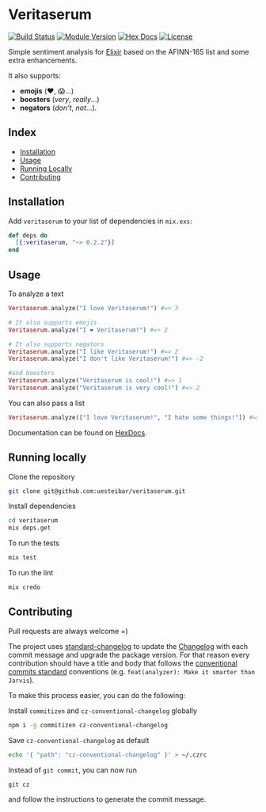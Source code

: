 # Veritaserum

[![Build Status](https://travis-ci.org/uesteibar/veritaserum.svg?branch=master)](https://travis-ci.org/uesteibar/veritaserum)
[![Module Version](https://img.shields.io/hexpm/v/veritaserum.svg)](https://hex.pm/packages/veritaserum)
[![Hex Docs](https://img.shields.io/badge/hex-docs-lightgreen.svg)](https://hexdocs.pm/veritaserum/)
[![License](https://img.shields.io/hexpm/l/veritaserum.svg)](https://github.com/uesteibar/veritaserum/blob/master/LICENSE.md)

Simple sentiment analysis for [Elixir](http://elixir-lang.org/) based on the AFINN-165 list and some extra enhancements.

It also supports:
- **emojis** (❤️, 😱...)
- **boosters** (*very*, *really*...)
- **negators** (*don't*, *not*...).

## Index

- [Installation](#installation)
- [Usage](#usage)
- [Running Locally](#running-locally)
- [Contributing](#contributing)

## Installation

Add `veritaserum` to your list of dependencies in `mix.exs`:

```elixir
def deps do
  [{:veritaserum, "~> 0.2.2"}]
end
```

## Usage

To analyze a text
```elixir
Veritaserum.analyze("I love Veritaserum!") #=> 3

# It also supports emojis
Veritaserum.analyze("I ❤️ Veritaserum!") #=> 2

# It also supports negators
Veritaserum.analyze("I like Veritaserum!") #=> 2
Veritaserum.analyze("I don't like Veritaserum!") #=> -2

#and boosters
Veritaserum.analyze("Veritaserum is cool!") #=> 1
Veritaserum.analyze("Veritaserum is very cool!") #=> 2
```

You can also pass a list
```elixir
Veritaserum.analyze(["I love Veritaserum!", "I hate some things!"]) #=> [3, -3]
```

Documentation can be found on [HexDocs](https://hexdocs.pm/veritaserum).

## Running locally

Clone the repository
```bash
git clone git@github.com:uesteibar/veritaserum.git
```

Install dependencies
```bash
cd veritaserum
mix deps.get
```

To run the tests
```bash
mix test
```

To run the lint
```elixir
mix credo
```

## Contributing

Pull requests are always welcome =)

The project uses [standard-changelog](https://github.com/conventional-changelog/conventional-changelog) to update the [Changelog](https://github.com/uesteibar/veritaserum/blob/master/CHANGELOG.md) with each commit message and upgrade the package version.
For that reason every contribution should have a title and body that follows the [conventional commits standard](https://conventionalcommits.org/) conventions (e.g. `feat(analyzer): Make it smarter than Jarvis`).

To make this process easier, you can do the following:

Install `commitizen` and `cz-conventional-changelog` globally
```bash
npm i -g commitizen cz-conventional-changelog
```

Save `cz-conventional-changelog` as default
```bash
echo '{ "path": "cz-conventional-changelog" }' > ~/.czrc
```

Instead of `git commit`, you can now run
```
git cz
```
and follow the instructions to generate the commit message.

